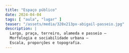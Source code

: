 ```yaml
---
title: "Espaço público"
date: 2024-04-04
tags: [ "aula", "lugar" ]
teaser: "/assets/media/320x213px-abigail-passeio.jpg"
description: |
  Largo, praça, terreiro, alameda e passeio –
  Morfologia e sociabilidade urbana –
  Escala, proporções e topografia.
---
```

